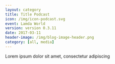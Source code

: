 ```yaml
---
layout: category
title: Title Podcast
icon: /img/icon-podcast.svg
event: Lamda World
version: version 0.3.11
date: 2017-03-11
header-image: /img/blog-image-header.png
category: [all, media]
---
```


Lorem ipsum dolor sit amet, consectetur adipiscing